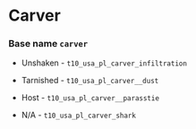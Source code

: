 
# Carver
### Base name `carver`

 - Unshaken - `t10_usa_pl_carver_infiltration`

 - Tarnished - `t10_usa_pl_carver__dust`

 - Host - `t10_usa_pl_carver__parasstie`

 -  N/A - `t10_usa_pl_carver_shark`

